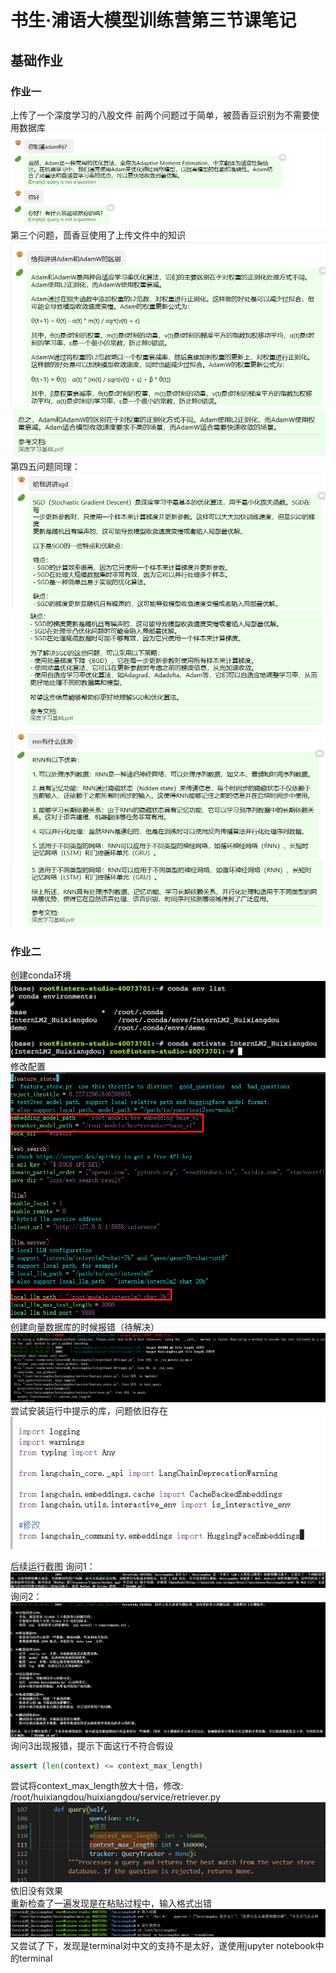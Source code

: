 # 书生·浦语大模型训练营第三节课笔记
## 基础作业
### 作业一
上传了一个深度学习的八股文件
前两个问题过于简单，被茴香豆识别为不需要使用数据库
![alt text](image-7.png)
第三个问题，茴香豆使用了上传文件中的知识
![alt text](image-8.png)
![alt text](image-9.png)
第四五问题同理：
![alt text](image-10.png)
![alt text](image-11.png)
![alt text](image-12.png)
![alt text](image-13.png)
### 作业二
创建conda环境
![alt text](bf983d67827272e0a74891d642462cf.png)
修改配置
![alt text](image.png)
创建向量数据库的时候报错（待解决）
![alt text](image-1.png)
尝试安装运行中提示的库，问题依旧存在
![alt text](image-4.png)

后续运行截图
询问1：
![alt text](image-2.png)
询问2：
![alt text](image-3.png)
询问3出现报错，提示下面这行不符合假设
```python
assert (len(context) <= context_max_length)
```
尝试将context_max_length放大十倍，修改:  
/root/huixiangdou/huixiangdou/service/retriever.py
![alt text](image-5.png)
依旧没有效果  
重新检查了一遍发现是在粘贴过程中，输入格式出错
![alt text](image-6.png)
又尝试了下，发现是terminal对中文的支持不是太好，遂使用jupyter notebook中的terminal

